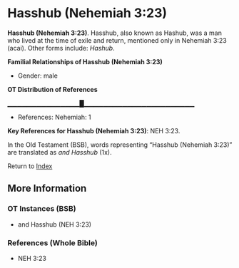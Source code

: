 # Hasshub (Nehemiah 3:23)
**Hasshub (Nehemiah 3:23)**. 
Hasshub, also known as Hashub, was a man who lived at the time of exile and return, mentioned only in Nehemiah 3:23 (acai). 
Other forms include: 
*Hashub*. 




**Familial Relationships of Hasshub (Nehemiah 3:23)**


* Gender: male


**OT Distribution of References**

▁▁▁▁▁▁▁▁▁▁▁▁▁▁▁█▁▁▁▁▁▁▁▁▁▁▁▁▁▁▁▁▁▁▁▁▁▁▁
* References: Nehemiah: 1



**Key References for Hasshub (Nehemiah 3:23)**: 
NEH 3:23. 


In the Old Testament (BSB), words representing “Hasshub (Nehemiah 3:23)” are translated as 
*and Hasshub* (1x). 




Return to [Index](00-Index.md)

## More Information

### OT Instances (BSB)

* and Hasshub (NEH 3:23)



### References (Whole Bible)

* NEH 3:23



